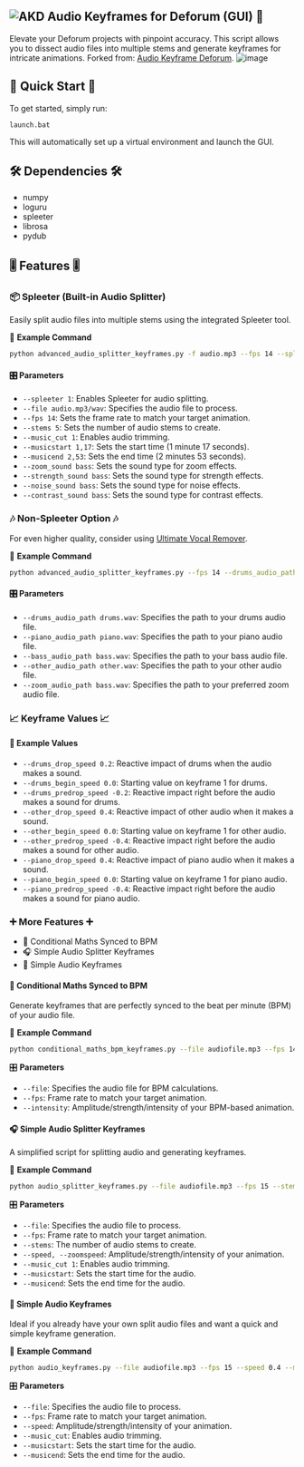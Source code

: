 
## ![AKD](https://github.com/FeelTheFonk/AudioKeyframeDeforum_GUI/assets/134219563/8752374b-6e74-46cf-b625-fbd58216f525) Audio Keyframes for Deforum (GUI) 🎵

Elevate your Deforum projects with pinpoint accuracy. This script allows you to dissect audio files into multiple stems and generate keyframes for intricate animations. Forked from: [Audio Keyframe Deforum](https://github.com/nicolai256/audio_keyframe_deforum_DD_0.5).
![image](https://github.com/FeelTheFonk/AudioKeyframeDeforum_GUI/assets/134219563/c1e29b67-bc2d-494d-b31c-b464fad470f9)

## 🚀 Quick Start 🚀

To get started, simply run:

```
launch.bat
```

This will automatically set up a virtual environment and launch the GUI.


## 🛠 Dependencies 🛠

- numpy
- loguru
- spleeter
- librosa
- pydub


## 🎚 Features 🎚

### 📦 Spleeter (Built-in Audio Splitter)

Easily split audio files into multiple stems using the integrated Spleeter tool.

🔧 **Example Command**

```bash
python advanced_audio_splitter_keyframes.py -f audio.mp3 --fps 14 --spleeter 1
```

#### 🎛 Parameters

- `--spleeter 1`: Enables Spleeter for audio splitting.
- `--file audio.mp3/wav`: Specifies the audio file to process.
- `--fps 14`: Sets the frame rate to match your target animation.
- `--stems 5`: Sets the number of audio stems to create.
- `--music_cut 1`: Enables audio trimming.
- `--musicstart 1,17`: Sets the start time (1 minute 17 seconds).
- `--musicend 2,53`: Sets the end time (2 minutes 53 seconds).
- `--zoom_sound bass`: Sets the sound type for zoom effects.
- `--strength_sound bass`: Sets the sound type for strength effects.
- `--noise_sound bass`: Sets the sound type for noise effects.
- `--contrast_sound bass`: Sets the sound type for contrast effects.
  

### 🎶 Non-Spleeter Option 🎶

For even higher quality, consider using [Ultimate Vocal Remover](https://github.com/Anjok07/ultimatevocalremovergui).

🔧 **Example Command**

```bash
python advanced_audio_splitter_keyframes.py --fps 14 --drums_audio_path drums.wav --zoom_audio_path bass.wav
```

#### 🎛 Parameters

- `--drums_audio_path drums.wav`: Specifies the path to your drums audio file.
- `--piano_audio_path piano.wav`: Specifies the path to your piano audio file.
- `--bass_audio_path bass.wav`: Specifies the path to your bass audio file.
- `--other_audio_path other.wav`: Specifies the path to your other audio file.
- `--zoom_audio_path bass.wav`: Specifies the path to your preferred zoom audio file.


### 📈 Keyframe Values 📈

#### 🔧 Example Values

- `--drums_drop_speed 0.2`: Reactive impact of drums when the audio makes a sound.
- `--drums_begin_speed 0.0`: Starting value on keyframe 1 for drums.
- `--drums_predrop_speed -0.2`: Reactive impact right before the audio makes a sound for drums.
- `--other_drop_speed 0.4`: Reactive impact of other audio when it makes a sound.
- `--other_begin_speed 0.0`: Starting value on keyframe 1 for other audio.
- `--other_predrop_speed -0.4`: Reactive impact right before the audio makes a sound for other audio.
- `--piano_drop_speed 0.4`: Reactive impact of piano audio when it makes a sound.
- `--piano_begin_speed 0.0`: Starting value on keyframe 1 for piano audio.
- `--piano_predrop_speed -0.4`: Reactive impact right before the audio makes a sound for piano audio.


### ➕ More Features ➕

- 🔣 Conditional Maths Synced to BPM
- 🎧 Simple Audio Splitter Keyframes
- 🎤 Simple Audio Keyframes

#### 🔣 Conditional Maths Synced to BPM

Generate keyframes that are perfectly synced to the beat per minute (BPM) of your audio file.

🔧 **Example Command**

```bash
python conditional_maths_bpm_keyframes.py --file audiofile.mp3 --fps 14 --intensity 2
```

🎛 **Parameters**

- `--file`: Specifies the audio file for BPM calculations.
- `--fps`: Frame rate to match your target animation.
- `--intensity`: Amplitude/strength/intensity of your BPM-based animation.

#### 🎧 Simple Audio Splitter Keyframes

A simplified script for splitting audio and generating keyframes.

🔧 **Example Command**

```bash
python audio_splitter_keyframes.py --file audiofile.mp3 --fps 15 --stems 5 --speed 0.4 --zoomspeed 5 --music_cut 1 --musicstart 1,10 --musicend 2,50
```

🎛 **Parameters**

- `--file`: Specifies the audio file to process.
- `--fps`: Frame rate to match your target animation.
- `--stems`: The number of audio stems to create.
- `--speed, --zoomspeed`: Amplitude/strength/intensity of your animation.
- `--music_cut 1`: Enables audio trimming.
- `--musicstart`: Sets the start time for the audio.
- `--musicend`: Sets the end time for the audio.

#### 🎤 Simple Audio Keyframes

Ideal if you already have your own split audio files and want a quick and simple keyframe generation.

🔧 **Example Command**

```bash
python audio_keyframes.py --file audiofile.mp3 --fps 15 --speed 0.4 --music_cut true --musicstart 1,10 --musicend 2,50
```

🎛 **Parameters**

- `--file`: Specifies the audio file to process.
- `--fps`: Frame rate to match your target animation.
- `--speed`: Amplitude/strength/intensity of your animation.
- `--music_cut`: Enables audio trimming.
- `--musicstart`: Sets the start time for the audio.
- `--musicend`: Sets the end time for the audio.

#
